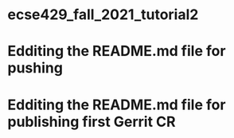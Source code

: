 # ecse429_fall_2021_tutorial2
# Edditing the README.md file for pushing
# Edditing the README.md file for publishing first Gerrit CR
